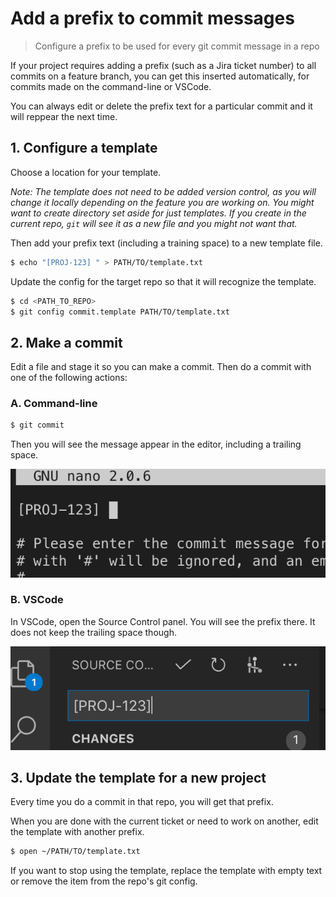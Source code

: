 # Add a prefix to commit messages
> Configure a prefix to be used for every git commit message in a repo

If your project requires adding a prefix (such as a Jira ticket number) to all commits on a feature branch, you can get this inserted automatically, for commits made on the command-line or VSCode.

You can always edit or delete the prefix text for a particular commit and it will reppear the next time.


## 1. Configure a template

Choose a location for your template.

_Note: The template does not need to be added version control, as you will change it locally depending on the feature you are working on. You might want to create directory set aside for just templates. If you create in the current repo, `git` will see it as a new file and you might not want that._

Then add your prefix text (including a training space) to a new template file.

```bash
$ echo "[PROJ-123] " > PATH/TO/template.txt
```

Update the config for the target repo so that it will recognize the template.

```bash
$ cd <PATH_TO_REPO>
$ git config commit.template PATH/TO/template.txt
```


## 2. Make a commit

Edit a file and stage it so you can make a commit. Then do a commit with one of the following actions:


### A. Command-line

```bash
$ git commit
```

Then you will see the message appear in the editor, including a trailing space.

![Command-line](/.image/command-line.png)


### B. VSCode

In VSCode, open the Source Control panel. You will see the prefix there. It does not keep the trailing space though.

![VSCode](/.image/vs-code.png)


## 3. Update the template for a new project

Every time you do a commit in that repo, you will get that prefix.

When you are done with the current ticket or need to work on another, edit the template with another prefix.

```bash
$ open ~/PATH/TO/template.txt
```

If you want to stop using the template, replace the template with empty text or remove the item from the repo's git config.
